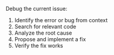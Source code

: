 Debug the current issue:
1. Identify the error or bug from context
2. Search for relevant code
3. Analyze the root cause
4. Propose and implement a fix
5. Verify the fix works
